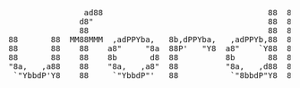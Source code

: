 <pre>
                                                                       

                ad88                                   88  88           
               d8"                                     88  88           
               88                                      88  88           
88       88  MM88MMM  ,adPPYba,   8b,dPPYba,   ,adPPYb,88  88,dPPYba,   
88       88    88    a8"     "8a  88P'   "Y8  a8"    `Y88  88P'    "8a  
88       88    88    8b       d8  88          8b       88  88       d8  
"8a,   ,a88    88    "8a,   ,a8"  88          "8a,   ,d88  88b,   ,a8"  
 `"YbbdP'Y8    88     `"YbbdP"'   88           `"8bbdP"Y8  8Y"Ybbd8"'                                                     

</pre>
<!-- 

    (   )            )          (    (             (        )          (
  ` )  /(         ( /(      )   )\   )\   (        )\    ( /(     (    )\ )
   ( )(_))   (    )\())  ( /(  ((_) ((_)  )\ )   (((_)   )\())   ))\  (()/(   (
  (_(_())    )\  (_))/   )(_))  _    _   (()/(   )\___  ((_)\   /((_)  /(_))  )\
  |_   _|   ((_) | |_   ((_)_  | |  | |   )(_)) ((/ __| | |(_) (_))   (_) _| ((_)
    | |    / _ \ |  _|  / _` | | |  | |  | || |  | (__  | ' \  / -_)   |  _| (_-<
    |_|    \___/  \__|  \__,_| |_|  |_|   \_, |   \___| |_||_| \___|   |_|   /__/
                                          |__/

-->




<!--
<img border="0" width="50%" height="164" align="left" src="https://github-readme-stats.vercel.app/api?username=JRetza&include_all_commits=true&count_private=true&show_icons=true&hide=stars" />

-->



